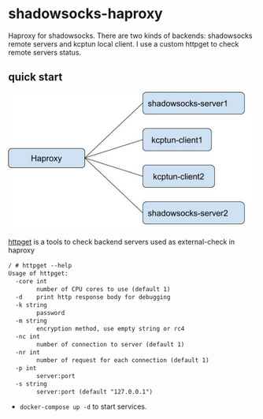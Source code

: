 # shadowsocks-haproxy

Haproxy for shadowsocks. There are two kinds of backends: shadowsocks remote servers and kcptun local client. I use a custom httpget to check remote servers status.

## quick start

![architecture](./architecture.jpg)


[httpget](https://github.com/colachg/http-over-socks) is a tools to check backend servers used as external-check in haproxy
```
/ # httpget --help
Usage of httpget:
  -core int
    	number of CPU cores to use (default 1)
  -d	print http response body for debugging
  -k string
    	password
  -m string
    	encryption method, use empty string or rc4
  -nc int
    	number of connection to server (default 1)
  -nr int
    	number of request for each connection (default 1)
  -p int
    	server:port
  -s string
    	server:port (default "127.0.0.1")
```

- `docker-compose up -d` to start services.